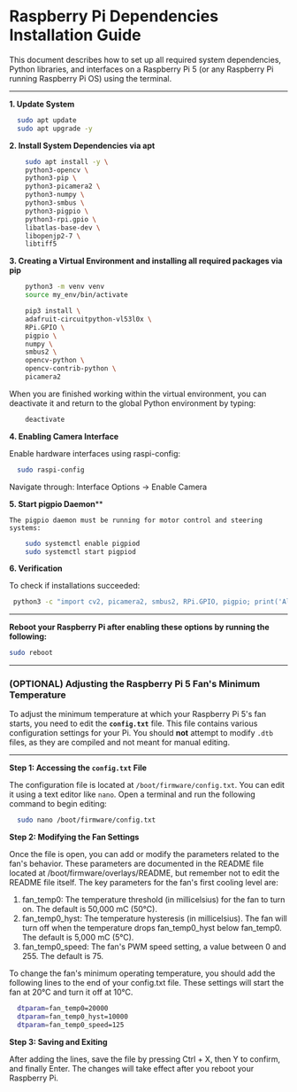 # Raspberry Pi Dependencies Installation Guide

This document describes how to set up all required system dependencies, Python libraries, and interfaces on a Raspberry Pi 5 (or any Raspberry Pi running Raspberry Pi OS) using the terminal.

---

**1. Update System**
```bash
  sudo apt update
  sudo apt upgrade -y
```
**2. Install System Dependencies via apt**
```bash
    sudo apt install -y \
    python3-opencv \
    python3-pip \
    python3-picamera2 \
    python3-numpy \
    python3-smbus \
    python3-pigpio \
    python3-rpi.gpio \
    libatlas-base-dev \
    libopenjp2-7 \
    libtiff5
```
**3. Creating a Virtual Environment and installing all required packages via pip**
    
```bash
    python3 -m venv venv
    source my_env/bin/activate
```
```bash
    pip3 install \
    adafruit-circuitpython-vl53l0x \
    RPi.GPIO \
    pigpio \
    numpy \
    smbus2 \
    opencv-python \
    opencv-contrib-python \
    picamera2
```
When you are finished working within the virtual environment, you can deactivate it and return to the global Python environment by typing:
```bash
    deactivate
```

**4. Enabling Camera Interface**

   Enable hardware interfaces using raspi-config:
```bash
  sudo raspi-config
```
Navigate through: Interface Options → Enable Camera

**5. Start pigpio Daemon****

    The pigpio daemon must be running for motor control and steering systems:
```bash
    sudo systemctl enable pigpiod
    sudo systemctl start pigpiod
```

**6. Verification**

   To check if installations succeeded:
   ```bash
    python3 -c "import cv2, picamera2, smbus2, RPi.GPIO, pigpio; print('All dependencies installed successfully!')"
   ```

---

**Reboot your Raspberry Pi after enabling these options by running the following:**
```bash
sudo reboot
```

---

### (OPTIONAL) Adjusting the Raspberry Pi 5 Fan's Minimum Temperature

To adjust the minimum temperature at which your Raspberry Pi 5's fan starts, you need to edit the **`config.txt`** file. This file contains various configuration settings for your Pi. You should **not** attempt to modify `.dtb` files, as they are compiled and not meant for manual editing.

---

**Step 1: Accessing the `config.txt` File**

  The configuration file is located at `/boot/firmware/config.txt`. You can edit it using a text editor like `nano`. Open a terminal and run the following command to begin editing:

```bash
  sudo nano /boot/firmware/config.txt
```
**Step 2: Modifying the Fan Settings**

  Once the file is open, you can add or modify the parameters related to the fan's behavior. These parameters are documented in the README file located at /boot/firmware/overlays/README, but remember not to edit the README file itself.
The key parameters for the fan's first cooling level are:
  1. fan_temp0: The temperature threshold (in millicelsius) for the fan to turn on. The default is 50,000 mC (50°C).
  2. fan_temp0_hyst: The temperature hysteresis (in millicelsius). The fan will turn off when the temperature drops fan_temp0_hyst below fan_temp0. The default is 5,000 mC (5°C).
  3. fan_temp0_speed: The fan's PWM speed setting, a value between 0 and 255. The default is 75.

To change the fan's minimum operating temperature, you should add the following lines to the end of your config.txt file. These settings will start the fan at 20°C and turn it off at 10°C.

```Bash
  dtparam=fan_temp0=20000
  dtparam=fan_temp0_hyst=10000
  dtparam=fan_temp0_speed=125
```

**Step 3: Saving and Exiting**

  After adding the lines, save the file by pressing Ctrl + X, then Y to confirm, and finally Enter. The changes will take effect after you reboot your Raspberry Pi.
